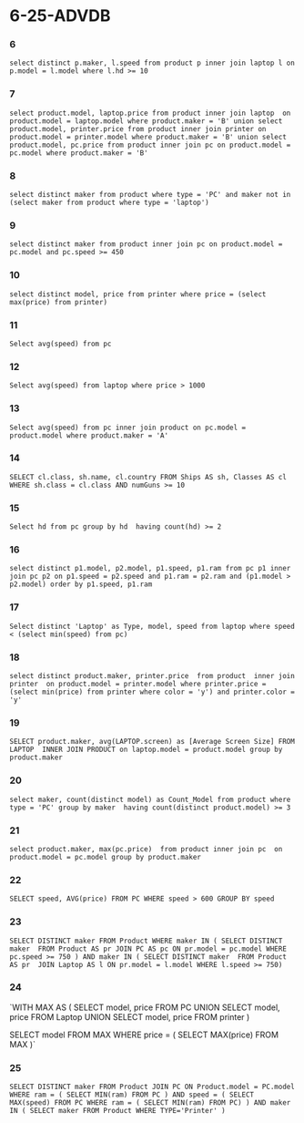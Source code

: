 # 6-25-ADVDB

### 6
`select distinct p.maker, l.speed from product p inner join laptop l on p.model = l.model where l.hd >= 10`

### 7
`select product.model, laptop.price from product inner join laptop  on product.model = laptop.model where product.maker = 'B'
union
select product.model, printer.price from product inner join printer on product.model = printer.model where product.maker = 'B'
union
select product.model, pc.price from product inner join pc on product.model = pc.model where product.maker = 'B'`

### 8
`select distinct maker from product where type = 'PC' and maker not in (select maker from product where type = 'laptop')`

### 9
`select distinct maker from product inner join pc on product.model = pc.model and pc.speed >= 450`

### 10
`select distinct model, price from printer where price = (select max(price) from printer)`

### 11
`Select avg(speed) from pc`

### 12
`Select avg(speed) from laptop where price > 1000`

### 13
`Select avg(speed) from pc inner join product on pc.model = product.model where product.maker = 'A'`

### 14
`SELECT cl.class, sh.name, cl.country
FROM Ships AS sh, Classes AS cl
WHERE sh.class = cl.class
AND numGuns >= 10`

### 15
`Select hd from pc
group by hd 
having count(hd) >= 2`

### 16
`select distinct p1.model, p2.model, p1.speed, p1.ram
from pc p1
inner join pc p2
on p1.speed = p2.speed
and p1.ram = p2.ram
and (p1.model > p2.model)
order by p1.speed, p1.ram`

### 17
`Select distinct 'Laptop' as Type, model, speed from laptop where speed < (select min(speed) from pc)`

### 18
`select distinct product.maker, printer.price 
from product 
inner join printer 
on product.model = printer.model
where printer.price = (select min(price) from printer where color = 'y')
and printer.color = 'y'`

### 19
`SELECT product.maker, avg(LAPTOP.screen) as [Average Screen Size]
FROM LAPTOP 
INNER JOIN PRODUCT on laptop.model = product.model
group by product.maker`

### 20
`select maker, count(distinct model) as Count_Model
from product where type = 'PC' group by maker 
having count(distinct product.model) >= 3`

### 21
`select product.maker, max(pc.price)  from product
inner join pc 
on product.model = pc.model
group by product.maker`

### 22
`SELECT speed, AVG(price)
FROM PC
WHERE speed > 600
GROUP BY speed`

### 23
`SELECT DISTINCT maker
FROM Product
WHERE maker IN (
	SELECT DISTINCT maker 
	FROM Product AS pr
	JOIN PC AS pc
	ON pr.model = pc.model
	WHERE pc.speed >= 750
)
AND maker IN (
	SELECT DISTINCT maker 
	FROM Product AS pr 
	JOIN Laptop AS l
	ON pr.model = l.model
	WHERE l.speed >= 750)`

### 24
`WITH MAX
AS (
	SELECT model, price FROM PC
	UNION 
	SELECT model, price FROM Laptop
	UNION 
	SELECT model, price FROM printer
)

SELECT model FROM MAX
WHERE price = (
	SELECT MAX(price) 
	FROM MAX
)`

### 25

`SELECT DISTINCT maker
FROM Product JOIN PC
ON Product.model = PC.model
WHERE ram = (
	SELECT MIN(ram)
	FROM PC
)
AND speed = (
	SELECT MAX(speed)
	FROM PC
	WHERE ram = (
		SELECT MIN(ram)
		FROM PC)
	)
AND maker IN (
	SELECT maker
	FROM Product
	WHERE TYPE='Printer'
)`
